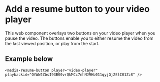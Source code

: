 # Add a resume button to your video player

This web component overlays two buttons on your video player when you pause the video. 
The buttons enable you to either resume the video from the last viewed position, or play from the start. 

## Example below

```
<media-resume-button player="video-player" playbackid="OYWW4ZbsI93B00vrQkMCc7nhNJ9Hb011qyjGjZElC01Zz8" />
```